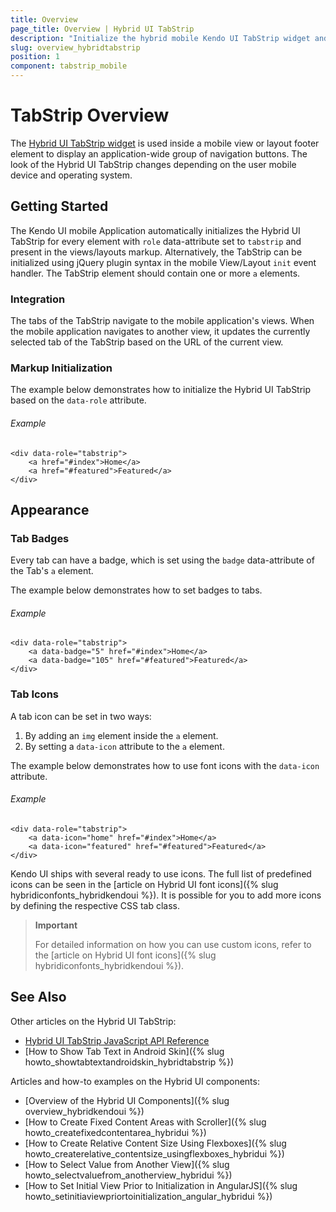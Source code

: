 ```yaml
---
title: Overview
page_title: Overview | Hybrid UI TabStrip
description: "Initialize the hybrid mobile Kendo UI TabStrip widget and create custom icons."
slug: overview_hybridtabstrip
position: 1
component: tabstrip_mobile
---
```


# TabStrip Overview

The [Hybrid UI TabStrip widget](http://demos.telerik.com/kendo-ui/m/index#mobile-tabstrip/index) is used inside a mobile view or layout footer element to display an application-wide group of navigation buttons. The look of the Hybrid UI TabStrip changes depending on the user mobile device and operating system.

## Getting Started

The Kendo UI mobile Application automatically initializes the Hybrid UI TabStrip for every element with `role` data-attribute set to `tabstrip` and present in the views/layouts markup. Alternatively, the TabStrip can be initialized using jQuery plugin syntax in the mobile View/Layout `init` event handler. The TabStrip element should contain one or more `a` elements.

### Integration

The tabs of the TabStrip navigate to the mobile application's views. When the mobile application navigates to another view, it updates the currently selected tab of the TabStrip based on the URL of the current view.

### Markup Initialization

The example below demonstrates how to initialize the Hybrid UI TabStrip based on the `data-role` attribute.

###### Example

    <div data-role="tabstrip">
        <a href="#index">Home</a>
        <a href="#featured">Featured</a>
    </div>

## Appearance

### Tab Badges

Every tab can have a badge, which is set using the `badge` data-attribute of the Tab's `a` element.

The example below demonstrates how to set badges to tabs.

###### Example

    <div data-role="tabstrip">
        <a data-badge="5" href="#index">Home</a>
        <a data-badge="105" href="#featured">Featured</a>
    </div>

### Tab Icons

A tab icon can be set in two ways:

1. By adding an `img` element inside the `a` element.
2. By setting a `data-icon` attribute to the `a` element.

The example below demonstrates how to use font icons with the `data-icon` attribute.

###### Example

    <div data-role="tabstrip">
        <a data-icon="home" href="#index">Home</a>
        <a data-icon="featured" href="#featured">Featured</a>
    </div>

Kendo UI ships with several ready to use icons. The full list of predefined icons can be seen in the [article on Hybrid UI font icons]({% slug hybridiconfonts_hybridkendoui %}). It is possible for you to add more icons by defining the respective CSS tab class.

> **Important**
>
> For detailed information on how you can use custom icons, refer to the [article on Hybrid UI font icons]({% slug hybridiconfonts_hybridkendoui %}).

## See Also

Other articles on the Hybrid UI TabStrip:

* [Hybrid UI TabStrip JavaScript API Reference](/api/javascript/mobile/ui/tabstrip)
* [How to Show Tab Text in Android Skin]({% slug howto_showtabtextandroidskin_hybridtabstrip %})

Articles and how-to examples on the Hybrid UI components:

* [Overview of the Hybrid UI Components]({% slug overview_hybridkendoui %})
* [How to Create Fixed Content Areas with Scroller]({% slug howto_createfixedcontentarea_hybridui %})
* [How to Create Relative Content Size Using Flexboxes]({% slug howto_createrelative_contentsize_usingflexboxes_hybridui %})
* [How to Select Value from Another View]({% slug howto_selectvaluefrom_anotherview_hybridui %})
* [How to Set Initial View Prior to Initialization in AngularJS]({% slug howto_setinitiaviewpriortoinitialization_angular_hybridui %})
